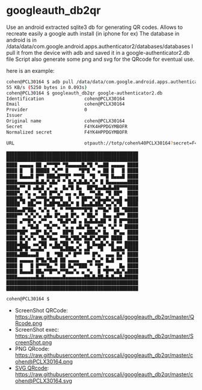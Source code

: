 # googleauth_db2qr
Use an android extracted sqlite3 db for generating QR codes. Allows to recreate easily a google auth install (in iphone for ex)
The database in android is in /data/data/com.google.android.apps.authenticator2/databases/databases
I pull it from the device with adb and saved it in a google-authenticator2.db file
Script also generate some png and svg for the QRcode for eventual use.

here is an example:

```bash
cohen@PCL30164 $ adb pull /data/data/com.google.android.apps.authenticator2/databases/databases google-authenticator2.db
55 KB/s (5250 bytes in 0.093s)
cohen@PCL30164 $ googleauth_db2qr google-authenticator2.db
Identification               cohen@PCLX30164
Email                        cohen@PCLX30164
Provider                     0
Issuer                       
Original name                cohen@PCLX30164
Secret                       F4YK4HPPDGYMBOFR
Normalized secret            F4YK4HPPDGYMBOFR

URL                          otpauth://totp/cohen%40PCLX30164?secret=F4YK4HPPDGYMBOFR&issuer=&original_name=cohen%40PCLX30164&

█████████████████████████████████████████████████
█████████████████████████████████████████████████
████ ▄▄▄▄▄ ██ ▄▀▀▀█▀ ▀█▄▄▄▄▄█▄▀█ ▀▄▄██ ▄▄▄▄▄ ████
████ █   █ █████ ▀▄▀▀ █    ▀█▀█ ▀ ▄ ██ █   █ ████
████ █▄▄▄█ █▀▀ ███▄█▀▀█▀ ▀▀▀█  ▀█  ▀▀█ █▄▄▄█ ████
████▄▄▄▄▄▄▄█▄█▄▀▄█▄▀ ▀ █▄▀▄█▄█▄▀▄▀ █ █▄▄▄▄▄▄▄████
████▄▀▀ █ ▄█▄█ ▄▀ ▄  █▄▀█ █▄  ██▀█▄▄█▄█▄██▀▀▀████
████▀▄ ▀▄ ▄ ▀▄█ █▀▀▄▀ ▄▄ ▄ █▄  ▀▀▄█▄ ▀█ ██▀  ████
████▀█▄ ▀▄▄▀▀▀█▄▀█▀▀█  █  ▀ ██▀▀▄▀█▄▄█▄▀▄▄█ ▄████
█████ ▀ ██▄▀▀ █▄██▀█▄██▄▀ █ █▄▄█▄██▄▀▄▄▀▄▀█  ████
████▄▄█▀██▄ ▀▄▀▄ ▀▄ ▀ ▀▀█▀▀▀▀█▀█ ▄▀▀█▄▀ ██ ▀█████
████▀▀ ▀▄▀▄▀▄ ▄█▄ █▀▄▄█ █▀▄ ▀ ██▄▀  █▄▄ ▄█▀▀ ████
████ ▄▀▀█▀▄ ▄▀▀ ▄  ▀█▄█▀▄█ ▄ █▄█▄█▄██ ▀ █ █▀▀████
████  ▄ ▀█▄█  ▀█▄▀▀▄ ▀▄ ▄ ▄█▄▀█▄ ▄▀▀▄ ▀▄▀ ▀ █████
████▀██▀ ▄▄█▀ █▄▀▄▄  ██▀█  ▄ ▄███▄▀ █▄  █▀▄▄ ████
████ █▄▀▄▀▄ ▀█▄▀█▄▄ ▀▀█▄▀██▄▀█▄█▀▄█▀█▀ ████  ████
████▄█▄█  ▄▄▀██ ▄ █▄▀██ ▀ ▀▄ ▀█ █▄▄█▄▀▄█ ▀▀ █████
████▄█▀█▀▄▄▄█▄▀  ▀▀▀█▄███▄▀▄ ▄█▀  ▀█   █▄██▄▀████
████▄███▄▄▄█   █  ▀██ ▄▀ █▀▀ ▀▀ █▀▄  ▄▄▄ █▄▀ ████
████ ▄▄▄▄▄ █▀█▄▀█▄█ ██ ▄▄▄▄   ▄▄▀▄▄▀ █▄█ ▀▀  ████
████ █   █ █▀▀▀█▄ ▀ ██ █▄▀▀███ ▀ ▀█▀ ▄    █▄ ████
████ █▄▄▄█ ██▄▀▀█▀▀▄▀▀█▄▄▀▄ ▄ ▀▄  █ ▀█▀▀▄█▄▀▄████
████▄▄▄▄▄▄▄█▄█▄▄▄▄▄▄▄█▄▄▄▄▄▄▄██▄█▄██▄█▄█▄▄█▄█████
█████████████████████████████████████████████████
█████████████████████████████████████████████████

cohen@PCL30164 $ 
```

* ScreenShot QRCode: https://raw.githubusercontent.com/rcoscali/googleauth_db2qr/master/QRcode.png
* ScreenShot exec:   https://raw.githubusercontent.com/rcoscali/googleauth_db2qr/master/ScreenShot.png
* PNG QRcode:        https://raw.githubusercontent.com/rcoscali/googleauth_db2qr/master/cohen@PCLX30164.png
* [SVG QRcode](https://github.com/rcoscali/googleauth_db2qr/blob/master/cohen%40PCLX30164.svg):        https://raw.githubusercontent.com/rcoscali/googleauth_db2qr/master/cohen@PCLX30164.svg

